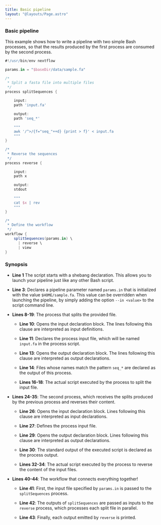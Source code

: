 ```yaml
---
title: Basic pipeline
layout: "@layouts/Page.astro"
---
```


<div class="blg-summary example">
<h3>Basic pipeline</h3>

<p class="text-muted" >
    This example shows how to write a pipeline with two simple Bash processes, so that the results produced by the first process are consumed by the second process.
</p>


```groovy
#!/usr/bin/env nextflow

params.in = "$baseDir/data/sample.fa"

/*
 * Split a fasta file into multiple files
 */
process splitSequences {

    input:
    path 'input.fa'

    output:
    path 'seq_*'

    """
    awk '/^>/{f="seq_"++d} {print > f}' < input.fa
    """
}

/*
 * Reverse the sequences
 */
process reverse {

    input:
    path x

    output:
    stdout

    """
    cat $x | rev
    """
}

/*
 * Define the workflow
 */
workflow {
    splitSequences(params.in) \
      | reverse \
      | view
}
```
</div>


### Synopsis

* __Line 1__ The script starts with a shebang declaration. This allows you to launch your pipeline just like any other Bash script.

* __Line 3__: Declares a pipeline parameter named `params.in` that is initialized with the value `$HOME/sample.fa`. This value can be overridden when launching the pipeline, by simply adding the option `--in <value>` to the script command line.

* __Lines 8-19__: The process that splits the provided file.

  * __Line 10__: Opens the input declaration block. The lines following this clause are interpreted as input definitions.

  * __Line 11__: Declares the process input file, which will be named `input.fa` in the process script.

  * __Line 13__: Opens the output declaration block. The lines following this clause are interpreted as output declarations.

  * __Line 14__: Files whose names match the pattern `seq_*` are declared as the output of this process.

  * __Lines 16-18__: The actual script executed by the process to split the input file.

* __Lines 24-35__: The second process, which receives the splits produced by the
previous process and reverses their content.

  * __Line 26__: Opens the input declaration block. Lines following this clause are
interpreted as input declarations.

  * __Line 27__: Defines the process input file.

  * __Line 29__: Opens the output declaration block. Lines following this clause are
interpreted as output declarations.

  * __Line 30__: The standard output of the executed script is declared as the process
output.

  * __Lines 32-34__: The actual script executed by the process to reverse the content of the input files.

* __Lines 40-44__: The workflow that connects everything together!

  * __Line 41__: First, the input file specified by `params.in` is passed to the `splitSequences` process.

  * __Line 42__: The outputs of `splitSequences` are passed as inputs to the `reverse` process, which processes each split file in parallel.

  * __Line 43__: Finally, each output emitted by `reverse` is printed.
